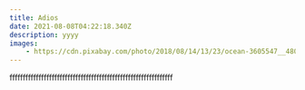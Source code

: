 ```yaml
---
title: Adios
date: 2021-08-08T04:22:18.340Z
description: yyyy
images: 
    - https://cdn.pixabay.com/photo/2018/08/14/13/23/ocean-3605547__480.jpg
---
```

ffffffffffffffffffffffffffffffffffffffffffffffffffffffffffffff